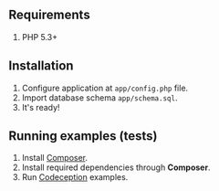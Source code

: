 Requirements
------------
1. PHP 5.3+

Installation
------------

1. Configure application at `app/config.php` file.
2. Import database schema `app/schema.sql`.
3. It's ready!

Running examples (tests)
------------------------

1. Install [Composer](http://getcomposer.org/doc/00-intro.md).
2. Install required dependencies through **Composer**.
3. Run [Codeception](http://codeception.com) examples.